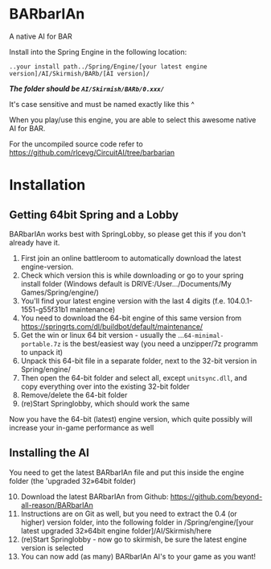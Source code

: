 # BARbarIAn

A native AI for BAR

Install into the Spring Engine in the following location:

`..your install path../Spring/Engine/[your latest engine version]/AI/Skirmish/BARb/[AI version]/`

***The folder should be `AI/Skirmish/BARb/0.xxx/`***

It's case sensitive and must be named exactly like this ^

When you play/use this engine, you are able to select this awesome native AI for BAR.

For the uncompiled source code refer to https://github.com/rlcevg/CircuitAI/tree/barbarian

# Installation

## Getting 64bit Spring and a Lobby

BARbarIAn works best with SpringLobby, so please get this if you don't already have it.
 
1. First join an online battleroom to automatically download the latest engine-version.
2. Check which version this is while downloading or go to your spring install folder (Windows default is DRIVE:/User.../Documents/My Games/Spring/engine/)
3. You'll find your latest engine version with the last 4 digits (f.e. 104.0.1-1551-g55f31b1 maintenance)
4. You need to download the 64-bit engine of this same version from https://springrts.com/dl/buildbot/default/maintenance/
5. Get the win or linux 64 bit version - usually the ...`64-minimal-portable.7z` is the best/easiest way (you need a unzipper/7z programm to unpack it)
6. Unpack this 64-bit file in a separate folder, next to the 32-bit version in Spring/engine/
7. Then open the 64-bit folder and select all, except `unitsync.dll`, and copy everything over into the existing 32-bit folder
8. Remove/delete the 64-bit folder
9. (re)Start Springlobby, which should work the same

Now you have the 64-bit (latest) engine version, which quite possibly will increase your in-game performance as well

## Installing the AI

You need to get the latest BARbarIAn file and put this inside the engine folder (the 'upgraded 32»64bit folder)

10. Download the latest BARbarIAn from Github: https://github.com/beyond-all-reason/BARbarIAn
11. Instructions are on Git as well, but you need to extract the 0.4 (or higher) version folder, into the following folder in /Spring/engine/[your latest upgraded 32»64bit engine folder]/AI/Skirmish/here
12. (re)Start Springlobby - now go to skirmish, be sure the latest engine version is selected
13. You can now add (as many) BARbarIAn AI's to your game as you want!
